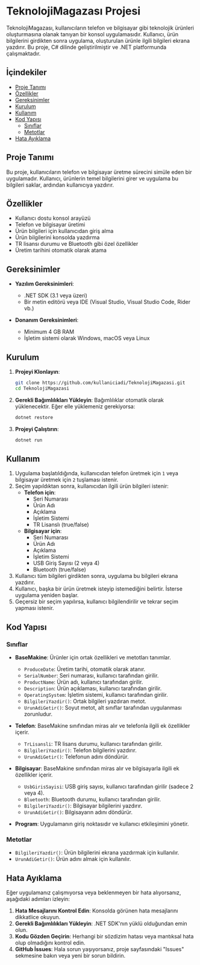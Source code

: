 # TeknolojiMagazası Projesi

TeknolojiMagazası, kullanıcıların telefon ve bilgisayar gibi teknolojik ürünleri oluşturmasına olanak tanıyan bir konsol uygulamasıdır. Kullanıcı, ürün bilgilerini girdikten sonra uygulama, oluşturulan ürünle ilgili bilgileri ekrana yazdırır. Bu proje, C# dilinde geliştirilmiştir ve .NET platformunda çalışmaktadır.

## İçindekiler

- [Proje Tanımı](#proje-tanımı)
- [Özellikler](#özellikler)
- [Gereksinimler](#gereksinimler)
- [Kurulum](#kurulum)
- [Kullanım](#kullanım)
- [Kod Yapısı](#kod-yapısı)
  - [Sınıflar](#sınıflar)
  - [Metotlar](#metotlar)
- [Hata Ayıklama](#hata-ayıklama)

## Proje Tanımı

Bu proje, kullanıcıların telefon ve bilgisayar üretme sürecini simüle eden bir uygulamadır. Kullanıcı, ürünlerin temel bilgilerini girer ve uygulama bu bilgileri saklar, ardından kullanıcıya yazdırır.

## Özellikler

- Kullanıcı dostu konsol arayüzü
- Telefon ve bilgisayar üretimi
- Ürün bilgileri için kullanıcıdan giriş alma
- Ürün bilgilerini konsolda yazdırma
- TR lisansı durumu ve Bluetooth gibi özel özellikler
- Üretim tarihini otomatik olarak atama

## Gereksinimler

- **Yazılım Gereksinimleri**:
  - .NET SDK (3.1 veya üzeri)
  - Bir metin editörü veya IDE (Visual Studio, Visual Studio Code, Rider vb.)

- **Donanım Gereksinimleri**:
  - Minimum 4 GB RAM
  - İşletim sistemi olarak Windows, macOS veya Linux

## Kurulum

1. **Projeyi Klonlayın**:
   ```bash
   git clone https://github.com/kullaniciadi/TeknolojiMagazasi.git
   cd TeknolojiMagazasi
   ```

2. **Gerekli Bağımlılıkları Yükleyin**:
   Bağımlılıklar otomatik olarak yüklenecektir. Eğer elle yüklemeniz gerekiyorsa:
   ```bash
   dotnet restore
   ```

3. **Projeyi Çalıştırın**:
   ```bash
   dotnet run
   ```

## Kullanım

1. Uygulama başlatıldığında, kullanıcıdan telefon üretmek için `1` veya bilgisayar üretmek için `2` tuşlaması istenir.
2. Seçim yapıldıktan sonra, kullanıcıdan ilgili ürün bilgileri istenir:
   - **Telefon için**:
     - Seri Numarası
     - Ürün Adı
     - Açıklama
     - İşletim Sistemi
     - TR Lisanslı (true/false)
   - **Bilgisayar için**:
     - Seri Numarası
     - Ürün Adı
     - Açıklama
     - İşletim Sistemi
     - USB Giriş Sayısı (2 veya 4)
     - Bluetooth (true/false)
3. Kullanıcı tüm bilgileri girdikten sonra, uygulama bu bilgileri ekrana yazdırır.
4. Kullanıcı, başka bir ürün üretmek isteyip istemediğini belirtir. İsterse uygulama yeniden başlar.
5. Geçersiz bir seçim yapılırsa, kullanıcı bilgilendirilir ve tekrar seçim yapması istenir.

## Kod Yapısı

### Sınıflar

- **BaseMakine**: Ürünler için ortak özellikleri ve metotları tanımlar.
  - `ProduceDate`: Üretim tarihi, otomatik olarak atanır.
  - `SerialNumber`: Seri numarası, kullanıcı tarafından girilir.
  - `ProductName`: Ürün adı, kullanıcı tarafından girilir.
  - `Description`: Ürün açıklaması, kullanıcı tarafından girilir.
  - `OperatingSystem`: İşletim sistemi, kullanıcı tarafından girilir.
  - `BilgileriYazdir()`: Ortak bilgileri yazdıran metot.
  - `UrunAdiGetir()`: Soyut metot, alt sınıflar tarafından uygulanması zorunludur.

- **Telefon**: BaseMakine sınıfından miras alır ve telefonla ilgili ek özellikler içerir.
  - `TrLisansli`: TR lisans durumu, kullanıcı tarafından girilir.
  - `BilgileriYazdir()`: Telefon bilgilerini yazdırır.
  - `UrunAdiGetir()`: Telefonun adını döndürür.

- **Bilgisayar**: BaseMakine sınıfından miras alır ve bilgisayarla ilgili ek özellikler içerir.
  - `UsbGirisSayisi`: USB giriş sayısı, kullanıcı tarafından girilir (sadece 2 veya 4).
  - `Bluetooth`: Bluetooth durumu, kullanıcı tarafından girilir.
  - `BilgileriYazdir()`: Bilgisayar bilgilerini yazdırır.
  - `UrunAdiGetir()`: Bilgisayarın adını döndürür.

- **Program**: Uygulamanın giriş noktasıdır ve kullanıcı etkileşimini yönetir.

### Metotlar

- `BilgileriYazdir()`: Ürün bilgilerini ekrana yazdırmak için kullanılır.
- `UrunAdiGetir()`: Ürün adını almak için kullanılır.

## Hata Ayıklama

Eğer uygulamanız çalışmıyorsa veya beklenmeyen bir hata alıyorsanız, aşağıdaki adımları izleyin:

1. **Hata Mesajlarını Kontrol Edin**: Konsolda görünen hata mesajlarını dikkatlice okuyun.
2. **Gerekli Bağımlılıkları Yükleyin**: .NET SDK'nın yüklü olduğundan emin olun.
3. **Kodu Gözden Geçirin**: Herhangi bir sözdizim hatası veya mantıksal hata olup olmadığını kontrol edin.
4. **GitHub İssues**: Hala sorun yaşıyorsanız, proje sayfasındaki "Issues" sekmesine bakın veya yeni bir sorun bildirin.
